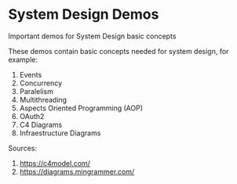 # System Design Demos
Important demos for System Design basic concepts

These demos contain basic concepts needed for system design, for example:

1. Events
2. Concurrency
3. Paralelism
4. Multithreading
5. Aspects Oriented Programming (AOP)
6. OAuth2
7. C4 Diagrams
8. Infraestructure Diagrams



Sources:
1. https://c4model.com/
2. https://diagrams.mingrammer.com/